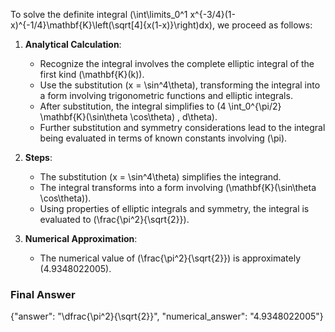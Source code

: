 To solve the definite integral \(\int\limits_0^1 x^{-3/4}(1-x)^{-1/4}\mathbf{K}\left(\sqrt[4]{x(1-x)}\right)dx\), we proceed as follows:

1. **Analytical Calculation**:
   - Recognize the integral involves the complete elliptic integral of the first kind \(\mathbf{K}(k)\).
   - Use the substitution \(x = \sin^4\theta\), transforming the integral into a form involving trigonometric functions and elliptic integrals.
   - After substitution, the integral simplifies to \(4 \int_0^{\pi/2} \mathbf{K}(\sin\theta \cos\theta) \, d\theta\).
   - Further substitution and symmetry considerations lead to the integral being evaluated in terms of known constants involving \(\pi\).

2. **Steps**:
   - The substitution \(x = \sin^4\theta\) simplifies the integrand.
   - The integral transforms into a form involving \(\mathbf{K}(\sin\theta \cos\theta)\).
   - Using properties of elliptic integrals and symmetry, the integral is evaluated to \(\frac{\pi^2}{\sqrt{2}}\).

3. **Numerical Approximation**:
   - The numerical value of \(\frac{\pi^2}{\sqrt{2}}\) is approximately \(4.9348022005\).

### Final Answer
{"answer": "\\dfrac{\\pi^2}{\\sqrt{2}}", "numerical_answer": "4.9348022005"}